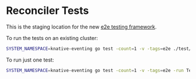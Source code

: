 # Reconciler Tests

This is the staging location for the new
[e2e testing framework](https://github.com/knative-extensions/reconciler-test).

To run the tests on an existing cluster:

```bash
SYSTEM_NAMESPACE=knative-eventing go test -count=1 -v -tags=e2e ./test/rekt/...
```

To run just one test:

```bash
SYSTEM_NAMESPACE=knative-eventing go test -count=1 -v -tags=e2e -run TestKafkaSource ./test/rekt/...
```
